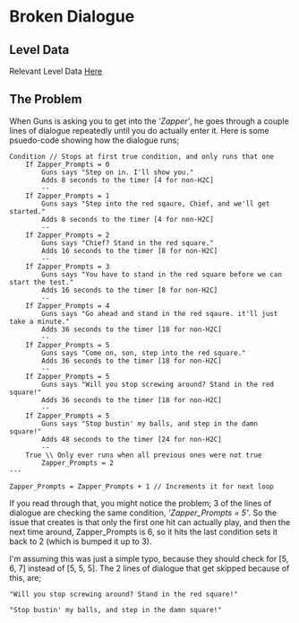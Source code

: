 # Broken Dialogue
## Level Data
Relevant Level Data [Here](BrokenDialogueData.md)
## The Problem
When Guns is asking you to get into the _'Zapper'_, he goes through a couple lines of dialogue repeatedly until you do actually enter it. Here is some psuedo-code showing how the dialogue runs;
```
Condition // Stops at first true condition, and only runs that one
	If Zapper_Prompts = 0
		Guns says "Step on in. I'll show you."			
		Adds 8 seconds to the timer [4 for non-H2C] 
		--
	If Zapper_Prompts = 1
		Guns says "Step into the red sqaure, Chief, and we'll get started."	
		Adds 8 seconds to the timer [4 for non-H2C] 
		--
	If Zapper_Prompts = 2
		Guns says "Chief? Stand in the red square."	
		Adds 16 seconds to the timer [8 for non-H2C] 
		--
	If Zapper_Prompts = 3
		Guns says "You have to stand in the red square before we can start the test."	
		Adds 16 seconds to the timer [8 for non-H2C] 
		--
	If Zapper_Prompts = 4
		Guns says "Go ahead and stand in the red sqaure. it'll just take a minute."	
		Adds 36 seconds to the timer [18 for non-H2C] 
		--
	If Zapper_Prompts = 5
		Guns says "Come on, son, step into the red square."
		Adds 36 seconds to the timer [18 for non-H2C] 
		--
	If Zapper_Prompts = 5
		Guns says "Will you stop screwing around? Stand in the red square!"
		Adds 36 seconds to the timer [18 for non-H2C] 
		--
	If Zapper_Prompts = 5
		Guns says "Stop bustin' my balls, and step in the damn square!"
		Adds 48 seconds to the timer [24 for non-H2C]
		--
	True \\ Only ever runs when all previous ones were not true
		Zapper_Prompts = 2
---
		
Zapper_Prompts = Zapper_Prompts + 1 // Increments it for next loop
```
If you read through that, you might notice the problem; 3 of the lines of dialogue are checking the same condition, *'Zapper_Prompts = 5'*. So the issue that creates is that only the first one hit can actually play, and then the next time around, Zapper_Prompts is 6, so it hits the last condition sets it back to 2 (which is bumped it up to 3).

I'm assuming this was just a simple typo, because they should check for [5, 6, 7] instead of [5, 5, 5]. The 2 lines of dialogue that get skipped because of this, are;

`"Will you stop screwing around? Stand in the red square!"`

`"Stop bustin' my balls, and step in the damn square!"`
